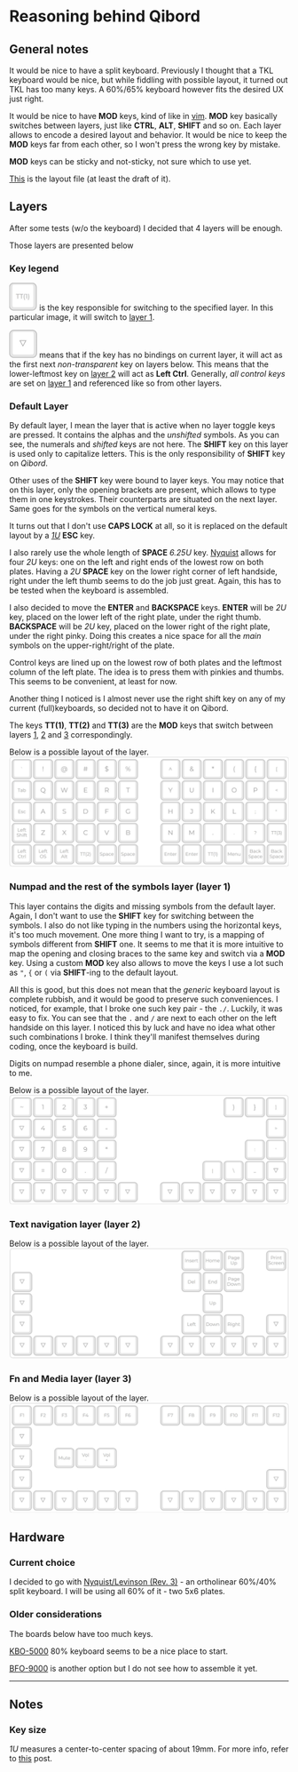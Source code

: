 # Reasoning behind **Qibord**

## General notes

It would be nice to have a split keyboard. Previously I thought that a TKL keyboard would be nice, but while fiddling with possible layout, it turned out TKL has too many keys. A 60%/65% keyboard however fits the desired UX just right.

It would be nice to have **MOD** keys, kind of like in [vim](vim.org). **MOD** key basically switches between layers, just like **CTRL**, **ALT**, **SHIFT** and so on. Each layer allows to encode a desired layout and behavior. It would be nice to keep the **MOD** keys far from each other, so I won't press the wrong key by mistake.

**MOD** keys can be sticky and not-sticky, not sure which to use yet.

[This](qibord_layout.json) is the layout file (at least the draft of it).

## Layers

After some tests (w/o the keyboard) I decided that 4 layers will be enough.

Those layers are presented below

### Key legend

![Layer toggle key](layers/layer_toggle_key_small.jpg) is the key responsible for switching to the specified layer. In this particular image, it will switch to [layer 1](#numpad-and-the-rest-of-the-symbols-layer-layer-1).

![Next non-transparent key](layers/next_non_transparent_key_small.jpg) means that if the key has no bindings on current layer, it will act as the first next *non-transparent* key on layers below. This means that the lower-leftmost key on [layer 2](#text-navigation-layer-layer-2) will act as **Left Ctrl**. Generally, _all control keys_ are set on [layer 1](#key-size) and referenced like so from other layers.

### Default Layer

By default layer, I mean the layer that is active when no layer toggle keys are pressed. It contains the alphas and the _unshifted_ symbols. As you can see, the numerals and _shifted_ keys are not here. The **SHIFT** key on this layer is used only to capitalize letters. This is the only responsibility of **SHIFT** key on _Qibord_.

Other uses of the **SHIFT** key were bound to layer keys. You may notice that on this layer, only the opening brackets are present, which allows to type them in one keystrokes. Their counterparts are situated on the next layer. Same goes for the symbols on the vertical numeral keys.

It turns out that I don't use **CAPS LOCK** at all, so it is replaced on the default layout by a [_1U_](#key-size) **ESC** key.

I also rarely use the whole length of **SPACE** _6.25U_ key. [Nyquist](https://keeb.io/collections/split-keyboard-parts/products/nyquist-keyboard) allows for four _2U_ keys: one on the left and right ends of the lowest row on both plates. Having a _2U_ **SPACE** key on the lower right corner of left handside, right under the left thumb seems to do the job just great. Again, this has to be tested when the keyboard is assembled.

I also decided to move the **ENTER** and **BACKSPACE** keys. **ENTER** will be _2U_ key, placed on the lower left of the right plate, under the right thumb. **BACKSPACE** will be _2U_ key, placed on the lower right of the right plate, under the right pinky. Doing this creates a nice space for all the _main_ symbols on the upper-right/right of the plate.

Control keys are lined up on the lowest row of both plates and the leftmost column of the left plate. The idea is to press them with pinkies and thumbs. This seems to be convenient, at least for now.

Another thing I noticed is I almost never use the right shift key on any of my current (full)keyboards, so decided not to have it on Qibord.

The keys **TT(1)**, **TT(2)** and **TT(3)** are the **MOD** keys that switch between layers [1](#numpad-and-the-rest-of-the-symbols-layer-layer-1), [2](#text-navigation-layer-layer-2) and [3](#fn-and-media-layer-layer-3) correspondingly.

Below is a possible layout of the layer.
![Default layer](layers/default_layout.jpg)

### Numpad and the rest of the symbols layer (layer 1)

This layer contains the digits and missing symbols from the default layer. Again, I don't want to use the **SHIFT** key for switching between the symbols. I also do not like typing in the numbers using the horizontal keys, it's too much movement. One more thing I want to try, is a mapping of symbols different from **SHIFT** one. It seems to me that it is more intuitive to map the opening and closing braces to the same key and switch via a ****MOD**** key. Using a custom **MOD** key also allows to move the keys I use a lot such as `"`, `{` or `(` via **SHIFT**-ing to the default layout.

All this is good, but this does not mean that the _generic_ keyboard layout is complete rubbish, and it would be good to preserve such conveniences. I noticed, for example, that I broke one such key pair - the `./`. Luckily, it was easy to fix. You can see that the `.` and `/` are next to each other on the left handside on this layer. I noticed this by luck and have no idea what other such combinations I broke. I think they'll manifest themselves during coding, once the keyboard is build.

Digits on numpad resemble a phone dialer, since, again, it is more intuitive to me.

Below is a possible layout of the layer.
![Numpad and Symbol layer](layers/numpad_and_symbols.jpg)

### Text navigation layer (layer 2)

Below is a possible layout of the layer.
![Text navigation layer](layers/text_navigation.jpg)

### **Fn** and Media layer (layer 3)

Below is a possible layout of the layer.
![**Fn** and Media layer](layers/fn_keys_and_media.jpg)

## Hardware

### Current choice

I decided to go with [Nyquist/Levinson (Rev. 3)](https://keeb.io/collections/split-keyboard-parts/products/nyquist-keyboard) - an ortholinear 60%/40% split keyboard. I will be using all 60% of it - two 5x6 plates.

### Older considerations

The boards below have too much keys.

[KBO-5000](https://keeb.io/collections/frontpage/products/kbo-5000-split-staggered-80-keyboard) 80% keyboard seems to be a nice place to start.

[BFO-9000](https://keeb.io/collections/frontpage/products/bfo-9000-keyboard-customizable-full-size-split-ortholinear) is another option but I do not see how to assemble it yet.

----------

## Notes

### Key size

_1U_ measures a center-to-center spacing of about 19mm. For more info, refer to [this](https://www.reddit.com/r/MechanicalKeyboards/wiki/keycap_guides#wiki_key_spacing) post.
